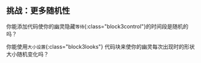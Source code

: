 ## 挑战：更多随机性

你能添加代码使你的幽灵隐藏`等待`{:class="block3control"}的时间段是随机的吗？

你能使用`大小设置`{:class="block3looks"} 代码块来使你的幽灵每次出现时的形状大小随机变化吗？
